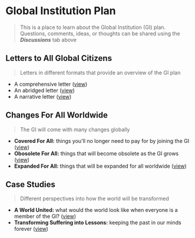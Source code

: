 # Global Institution Plan
> This is a place to learn about the Global Institution (GI) plan. Questions, comments, ideas, or thoughts can be shared using the ***Discussions*** tab above

## Letters to All Global Citizens
> Letters in different formats that provide an overview of the GI plan
- A comprehensive letter ([view](docs/letter-comprehensive.md))
- An abridged letter ([view](docs/letter-abridged.md))
- A narrative letter ([view](docs/letter-narrative.md))

## Changes For All Worldwide
> The GI will come with many changes globally
- **Covered For All:** things you'll no longer need to pay for by joining the GI ([view](docs/covered-for-all.md))
- **Obosolete For All:** things that will become obsolete as the GI grows ([view](docs/obsolete-for-all.md))
- **Expanded For All:** things that will be expanded for all worldwide ([view](docs/expanded-for-all.md))

## Case Studies
> Different perspectives into how the world will be transformed
- **A World United:** what would the world look like when everyone is a member of the GI? ([view](docs/case-study-global.md))
- **Transforming Suffering into Lessons:** keeping the past in our minds forever ([view](docs/case-study-suffering.md))
